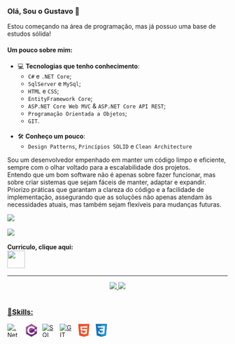 <h3>Olá, Sou o Gustavo 👋</h3>
<p>Estou começando na área de programação, mas já possuo uma base de estudos sólida!</p>

<h4>Um pouco sobre mim:</h4>

<ul>
  <li>💻 <strong>Tecnologias que tenho conhecimento</strong>:
    <ul>
      <li><code>C#</code> e <code>.NET Core</code>;</li>
      <li><code>SqlServer</code> e <code>MySql</code>;</li>
      <li><code>HTML</code> e <code>CSS</code>;</li>
      <li><code>EntityFramework Core</code>;</li>
      <li><code>ASP.NET Core Web MVC</code> & <code>ASP.NET Core API REST</code>;</li>
      <li><code>Programação Orientada a Objetos</code>;</li>
      <li><code>GIT</code>.</li>
    </ul>
  </li>
<br>
  <li>🛠 <strong>Conheço um pouco</strong>:
    <ul>
      <li><code>Design Patterns</code>, <code>Princípios SOLID</code> e <code>Clean Architecture</code></li>
    </ul>
  </li>
</ul>

<p>
  Sou um desenvolvedor empenhado em manter um código limpo e eficiente, sempre com o olhar voltado para a escalabilidade dos projetos.<br>
  Entendo que um bom software não é apenas sobre fazer funcionar, mas sobre criar sistemas que sejam fáceis de manter, adaptar e expandir.<br>
  Priorizo práticas que garantam a clareza do código e a facilidade de implementação, assegurando que as soluções não apenas atendam às necessidades atuais,
  mas também sejam flexíveis para mudanças futuras. 
</p>

<!--Redes-->
<!--Gmail-->
<a href = "mailto:seuEmailaqui"><img src="https://img.shields.io/badge/-Gmail-%23333?style=for-the-badge&logo=gmail&logoColor=white" target="_blank"></a>
<!--End-->

<!--Linkedin -->
<a href="https://www.linkedin.com/in/gustavo-macedo-8332041a2/" target="_blank"><img src="https://img.shields.io/badge/-LinkedIn-%230077B5?style=for-the-badge&logo=linkedin&logoColor=white" target="_blank"></a>
<!--End-->

<!--Curriculo-->
<b>Curriculo, clique aqui:</b>
<br>
<a href="https://www.canva.com/design/DAF4qW-CMWU/pw0SMDhzeZdoADx-WSeT_Q/edit?utm_content=DAF4qW-CMWU&utm_campaign=designshare&utm_medium=link2&utm_source=sharebutton" 
  target="_blank"><img src="https://cdn-icons-png.flaticon.com/512/3968/3968611.png" height="40" width="40" target="_blank"></a>
<!--End-->

<!--Dashboard GitHub -->
<hr />
<div align="center">
  <a href="https://github.com/GustavoPak">
  <img height="180em" src="https://github-readme-stats.vercel.app/api?username=GustavoPak&show_icons=true&theme=dracula&include_all_commits=true&count_private=true"/>
  <img height="180em" src="https://github-readme-stats.vercel.app/api/top-langs/?username=GustavoPak&layout=compact&langs_count=7&theme=dracula"/>
</div>
<!--End-->

<!--FERRAMENTAS-->

<!--Title -->
</br>
<h3>🚀Skills: </h3>

<div style="display: flex; align-items: center; gap: 10px;">
  <!--.Net Core -->
  <img title=".Net Core" alt=".Net Core" height="30" width="30" src="https://upload.wikimedia.org/wikipedia/commons/thumb/e/ee/.NET_Core_Logo.svg/1200px-.NET_Core_Logo.svg.png">
  <!-- C# -->
  <img title="C#" alt="C#" height="30" width="30" src="https://raw.githubusercontent.com/devicons/devicon/master/icons/csharp/csharp-original.svg">
  <!-- SQL Server -->
  <img title="SQL Server" alt="SQL Server" height="30" width="30" src="https://camo.githubusercontent.com/0795475ab521318b4426f7f9830c96d246fd15acd98350cf750dfa0bf3b41848/68747470733a2f2f696d672e69636f6e73382e636f6d2f636f6c6f722f34382f3030303030302f6d6963726f736f66742d73716c2d7365727665722e706e67">
  <!-- GIT -->
  <img title="GIT" alt="GIT" height="30" width="30" src="https://git-scm.com/images/logos/downloads/Git-Icon-1788C.png">
  <!-- HTML -->
  <img title="HTML" alt="HTML" height="30" width="30" src="https://raw.githubusercontent.com/devicons/devicon/master/icons/html5/html5-original.svg">
  <!-- CSS -->
  <img title="CSS" alt="CSS" height="30" width="30" src="https://raw.githubusercontent.com/devicons/devicon/master/icons/css3/css3-original.svg">
</div>
